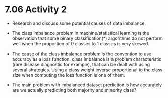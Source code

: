 # 7.06 Activity 2

- Research and discuss some potential causes of data imbalance.

- The class imbalance problem in machine/statistical learning is the observation that some binary classification(*) algorithms do not perform well when the proportion of 0 classes to 1 classes is very skewed.

- The cause of the class imbalance problem is the convention to use accuracy as a loss function. class imbalance is a problem characteristic (rare disease diagnostic for example), that can be dealt with using several strategies. Using a class weight inverse proportional to the class size when computing the loss function is one of them. 
- The main problem with imbalanced dataset prediction is how accurately are we actually predicting both majority and minority class? 
